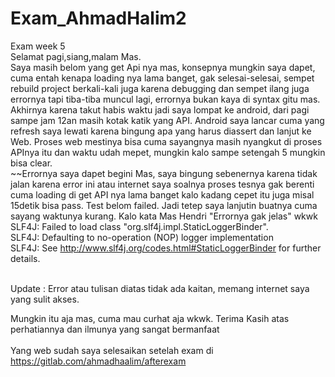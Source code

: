 # Exam_AhmadHalim2
Exam week 5 <br/>
Selamat pagi,siang,malam Mas. <br/>
Saya masih belom yang get Api nya mas, konsepnya mungkin saya dapet, cuma entah kenapa loading nya lama banget, gak selesai-selesai, sempet rebuild project berkali-kali juga karena debugging dan sempet ilang juga errornya tapi tiba-tiba muncul lagi, errornya bukan kaya di syntax gitu mas.
Akhirnya karena takut habis waktu jadi saya lompat ke android, dari pagi sampe jam 12an masih kotak katik yang API.
Android saya lancar cuma yang refresh saya lewati karena bingung apa yang harus diassert dan lanjut ke Web.
Proses web mestinya bisa cuma sayangnya masih nyangkut di proses APInya itu dan waktu udah mepet, mungkin kalo sampe setengah 5 mungkin bisa clear. <br/>
~~Errornya saya dapet begini Mas, saya bingung sebenernya karena tidak jalan karena error ini atau internet saya soalnya proses tesnya gak berenti cuma loading di get API nya lama banget kalo kadang cepet itu juga misal 15detik bisa pass. Test belom failed. Jadi tetep saya lanjutin buatnya cuma sayang waktunya kurang. Kalo kata Mas Hendri "Errornya gak jelas" wkwk <br/>
SLF4J: Failed to load class "org.slf4j.impl.StaticLoggerBinder". <br/>
SLF4J: Defaulting to no-operation (NOP) logger implementation <br/>
SLF4J: See http://www.slf4j.org/codes.html#StaticLoggerBinder for further details. <br/>

<br/>
Update : Error atau tulisan diatas tidak ada kaitan, memang internet saya yang sulit akses.

Mungkin itu aja mas, cuma mau curhat aja wkwk. 
Terima Kasih atas perhatiannya dan ilmunya yang sangat bermanfaat <br/>
<br/>
Yang web sudah saya selesaikan setelah exam di https://gitlab.com/ahmadhaalim/afterexam <br/>

